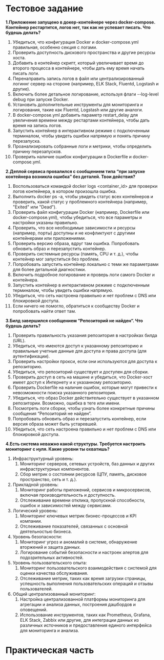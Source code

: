 # Тестовое задание 

__1.Приложение запущено в докер-контейнере через docker-compose. Контейнер рестартится, логов нет, так как не успевает писать. Что будешь делать?__

1. Убедиться, что конфигурация Docker и docker-compose.yml правильная, особенно секция с логами.
2. Проверить доступность дискового пространства и другие ресурсы хоста.
3. Добавить в контейнер скрипт, который увеличивает время до второго процесса в контейнере, чтобы дать ему время начать писать логи.
4. Перенаправить запись логов в файл или централизированный логиннг сервер на стороне (например, ELK Stack, Fluentd, Logstash и другие).
5. Включить более детальное логирование, используя флаги --log-level debug при запуске Docker.
6. Установить дополнительные инструменты для мониторинга и логирования, такие как Fluentd, Logstash или другие аналоги.
7. В docker-compose.yml добавить параметр restart_delay для увеличения времени между рестартами контейнера, чтобы дать время на запись логов.
8. Запустить контейнер в интерактивном режиме с подключенным терминалом, чтобы увидеть ошибки напрямую и понять причину перезапуска.
9. Проанализировать собранные логи и метрики, чтобы определить причину перезапусков.
10. Проверить наличие ошибок конфигурации в Dockerfile и docker-compose.yml.

__2.Деплой сервиса провалился с сообщением типа “при запуске контейнера возникла ошибка” без деталей. Твои действия?__

1. Воспользоваться командой docker logs <container_id> для проверки логов контейнера, в котором произошла ошибка.
2. Выполнить docker ps -a, чтобы увидеть статус всех контейнеров и проверить, какой статус у проблемного контейнера (например, "Exited" или "Dead").
3. Проверить файл конфигурации Docker (например, Dockerfile или docker-compose.yml), чтобы убедиться, что все параметры и настройки указаны правильно.
4. Проверить, что все необходимые зависимости и ресурсы (например, порты) доступны и не конфликтуют с другими контейнерами или приложениями.
5. Проверить версию образа, вдруг там ошибка. Попробовать обновить образ и перезапустить контейнер.
6. Проверить системные ресурсы (память, CPU и т. д.), чтобы контейнер мог запуститься без проблем.
7. Попробовать запустить контейнер локально с теми же параметрами для более детальной диагностики.
8. Включить подробное логирование и проверь логи самого Docker и контейнера.
9. Запустить контейнер в интерактивном режиме с подключенным терминалом, чтобы увидеть ошибки напрямую.
10. Убедиться, что сеть настроена правильно и нет проблем с DNS или блокировкой доступа.
11. Если ничего не помогло, обратиться к сообществу Docker и попробовать найти ответ там.

__3.Билд завершился сообщением “Репозиторий не найден“. Что будешь делать?__

1. Проверить правильность указания репозитория в настройках билда (URL).
2. Убедиться, что имеются доступ к указанному репозиторию и правильные учетные данные для доступа и права доступа (для аутентификации).
3. Проверить настройки прокси, если они используются для доступа к репозиторию.
4. Убедиться, что репозиторий существует и доступен для сборки.
5. Проверить доступ в сеть на машине и убедиться, что Docker-хост имеет доступ к Интернету и к указанному репозиторию.
6. Проверить Dockerfile на наличие ошибок, которые могут привести к невозможности поиска указанного репозитория.
7. Убедиться, что образ Docker действительно существует в указанном репозитории. Возможно, ошибка в теге или имени.
8. Посмотреть логи сборки, чтобы узнать более конкретные причины сообщения “Репозиторий не найден”.
9. Попробовать обновить образ и перезапустить контейнер, если версия образа может быть устаревшей.
10. Убедиться, что сеть настроена правильно и нет проблем с DNS или блокировкой доступа.

__4.Есть система неважно какой структуры. Требуется настроить мониторинг с нуля. Какие уровни ты охватишь?__

1. Инфраструктурный уровень:
   1. Мониторинг серверов, сетевых устройств, баз данных и других инфраструктурных компонентов.
   2. Сбор метрик о состоянии ресурсов (ЦПУ, память, дисковое пространство, сеть и т. д.).
2. Прикладной уровень:
   1. Мониторинг работы приложений, сервисов и микросервисов, включая производительность и доступность.
   2. Отслеживание времени отклика, пропускной способности, ошибок и зависимостей между сервисами.
3. Логический уровень:
   1. Мониторинг ключевых метрик бизнес-процессов и KPI компании.
   2. Отслеживание показателей, связанных с основной деятельностью бизнеса.
4. Уровень безопасности:
   1. Мониторинг угроз и аномалий в системе, обнаружение вторжений и защита данных.
   2. Логирование событий безопасности и настроек алертов для подозрительных активностей.
5. Уровень пользовательского опыта:
   1. Мониторинг пользовательского взаимодействия с системой для оценки качества обслуживания.
   2. Отслеживание метрик, таких как время загрузки страницы, успешность выполнения пользовательских операций 
   и отзывы пользователей.
6. Общий централизованный мониторинг:
   1. Настройка централизованной платформы мониторинга для агрегации и анализа данных, построения дашбордов и 
   оповещений.
   2. Использование инструментов, таких как Prometheus, Grafana, ELK Stack, Zabbix или другие, для интеграции 
   данных из различных источников и предоставления единого интерфейса для мониторинга и анализа.

# Практическая часть 


